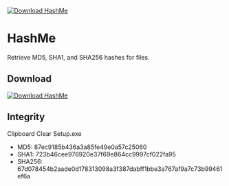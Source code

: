 [![Download HashMe](https://img.shields.io/sourceforge/dt/hash-me.svg)](https://sourceforge.net/projects/hash-me/files/latest/download)
# HashMe
Retrieve MD5, SHA1, and SHA256 hashes for files.

## Download 
[![Download HashMe](https://a.fsdn.com/con/app/sf-download-button)](https://sourceforge.net/projects/hash-me/files/latest/download)

## Integrity
Clipboard Clear Setup.exe
- MD5: 87ec9185b436a3a85fe49e0a57c25060
- SHA1: 723b46cee976920e37f69e864cc9997cf022fa95
- SHA256: 67d078454b2aade0d178313098a3f387dabff1bbe3a767af9a7c73b99461ef6a



